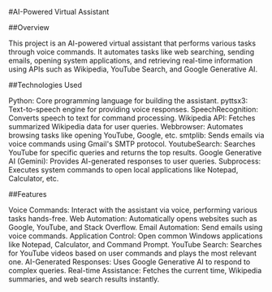 #AI-Powered Virtual Assistant 

##Overview 

This project is an AI-powered virtual assistant that performs various tasks through voice commands. It automates tasks like web searching, sending emails, opening system applications, and retrieving real-time information using APIs such as Wikipedia, YouTube Search, and Google Generative AI. 


##Technologies Used 

Python: Core programming language for building the assistant.
pyttsx3: Text-to-speech engine for providing voice responses.
SpeechRecognition: Converts speech to text for command processing.
Wikipedia API: Fetches summarized Wikipedia data for user queries.
Webbrowser: Automates browsing tasks like opening YouTube, Google, etc.
smtplib: Sends emails via voice commands using Gmail's SMTP protocol.
YoutubeSearch: Searches YouTube for specific queries and returns the top results.
Google Generative AI (Gemini): Provides AI-generated responses to user queries.
Subprocess: Executes system commands to open local applications like Notepad, Calculator, etc. 

##Features 

Voice Commands: Interact with the assistant via voice, performing various tasks hands-free.
Web Automation: Automatically opens websites such as Google, YouTube, and Stack Overflow.
Email Automation: Send emails using voice commands.
Application Control: Open common Windows applications like Notepad, Calculator, and Command Prompt.
YouTube Search: Searches for YouTube videos based on user commands and plays the most relevant one.
AI-Generated Responses: Uses Google Generative AI to respond to complex queries.
Real-time Assistance: Fetches the current time, Wikipedia summaries, and web search results instantly.
